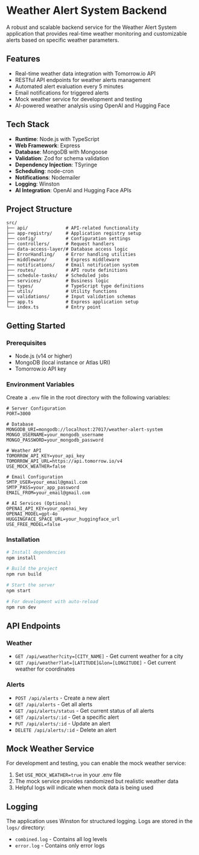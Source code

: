 # Weather Alert System Backend

A robust and scalable backend service for the Weather Alert System application that provides real-time weather monitoring and customizable alerts based on specific weather parameters.

## Features

- Real-time weather data integration with Tomorrow.io API
- RESTful API endpoints for weather alerts management
- Automated alert evaluation every 5 minutes
- Email notifications for triggered alerts
- Mock weather service for development and testing
- AI-powered weather analysis using OpenAI and Hugging Face

## Tech Stack

- **Runtime**: Node.js with TypeScript
- **Web Framework**: Express
- **Database**: MongoDB with Mongoose
- **Validation**: Zod for schema validation
- **Dependency Injection**: TSyringe
- **Scheduling**: node-cron
- **Notifications**: Nodemailer
- **Logging**: Winston
- **AI Integration**: OpenAI and Hugging Face APIs

## Project Structure

```
src/
├── api/              # API-related functionality
├── app-registry/     # Application registry setup
├── config/           # Configuration settings
├── controllers/      # Request handlers
├── data-access-layer/# Database access logic
├── ErrorHandling/    # Error handling utilities
├── middleware/       # Express middleware
├── notifications/    # Email notification system
├── routes/           # API route definitions
├── schedule-tasks/   # Scheduled jobs
├── services/         # Business logic
├── types/            # TypeScript type definitions
├── utils/            # Utility functions
├── validations/      # Input validation schemas
├── app.ts            # Express application setup
└── index.ts          # Entry point
```

## Getting Started

### Prerequisites

- Node.js (v14 or higher)
- MongoDB (local instance or Atlas URI)
- Tomorrow.io API key

### Environment Variables

Create a `.env` file in the root directory with the following variables:

```
# Server Configuration
PORT=3000

# Database
MONGODB_URI=mongodb://localhost:27017/weather-alert-system
MONGO_USERNAME=your_mongodb_username
MONGO_PASSWORD=your_mongodb_password

# Weather API
TOMORROW_API_KEY=your_api_key
TOMORROW_API_URL=https://api.tomorrow.io/v4
USE_MOCK_WEATHER=false

# Email Configuration
SMTP_USER=your_email@gmail.com
SMTP_PASS=your_app_password
EMAIL_FROM=your_email@gmail.com

# AI Services (Optional)
OPENAI_API_KEY=your_openai_key
OPENAI_MODEL=gpt-4o
HUGGINGFACE_SPACE_URL=your_huggingface_url
USE_FREE_MODEL=false
```

### Installation

```bash
# Install dependencies
npm install

# Build the project
npm run build

# Start the server
npm start

# For development with auto-reload
npm run dev
```

## API Endpoints

### Weather

- `GET /api/weather?city=[CITY_NAME]` - Get current weather for a city
- `GET /api/weather?lat=[LATITUDE]&lon=[LONGITUDE]` - Get current weather for coordinates

### Alerts

- `POST /api/alerts` - Create a new alert
- `GET /api/alerts` - Get all alerts
- `GET /api/alerts/status` - Get current status of all alerts
- `GET /api/alerts/:id` - Get a specific alert
- `PUT /api/alerts/:id` - Update an alert
- `DELETE /api/alerts/:id` - Delete an alert 

## Mock Weather Service

For development and testing, you can enable the mock weather service:

1. Set `USE_MOCK_WEATHER=true` in your .env file
2. The mock service provides randomized but realistic weather data
3. Helpful logs will indicate when mock data is being used

## Logging

The application uses Winston for structured logging. Logs are stored in the `logs/` directory:

- `combined.log` - Contains all log levels
- `error.log` - Contains only error logs
